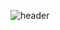 ![header](https://capsule-render.vercel.app/api?type=Venom)


<!--
**1dontknowwhatyouwant/1dontknowwhatyouwant** is a ✨ _special_ ✨ repository because its `README.md` (this file) appears on your GitHub profile.
[![Solved.ac Profile](http://mazassumnida.wtf/api/v2/generate_badge?boj=wewill3474)](https://solved.ac/wewill3474/)

[![Solved.ac
프로필](http://mazassumnida.wtf/api/mini/generate_badge?boj=wewill3474)](https://solved.ac/wewill3474)
- 🔭 I’m currently working on ...
- 🌱 I’m currently learning ...
- 👯 I’m looking to collaborate on ...
- 🤔 I’m looking for help with ...
- 💬 Ask me about ...
- 📫 How to reach me: ...
- 😄 Pronouns: ...
- ⚡ Fun fact: ...
-->
